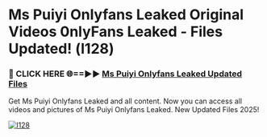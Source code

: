 # Ms Puiyi Onlyfans Leaked Original Videos 0nlyFans Leaked - Files Updated! (l128)

<h3>🔴 CLICK HERE 🌐==►► <a href="https://hideuri.com/03YgE1" rel="nofollow">Ms Puiyi Onlyfans Leaked Updated Files</a></h3>

Get Ms Puiyi Onlyfans Leaked and all content. Now you can access all videos and pictures of Ms Puiyi Onlyfans Leaked. New Updated Files 2025!

[![l128](https://i.imgur.com/NaUBvic.gif)](https://hideuri.com/03YgE1)
